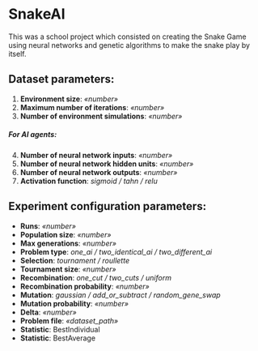 # SnakeAI
This was a school project which consisted on creating the Snake Game using neural networks and genetic algorithms to make the snake play by itself.

## Dataset parameters:
1. **Environment size**: *«number»*
2. **Maximum number of iterations**: *«number»*
3. **Number of environment simulations**: *«number»*
##### For AI agents:
4. **Number of neural network inputs**: *«number»*
5. **Number of neural network  hidden units**: *«number»*
6. **Number of neural network  outputs**: *«number»*
7. **Activation function**: *sigmoid / tahn / relu*

## Experiment configuration parameters:
* **Runs**: *«number»*
* **Population size**: *«number»*
* **Max generations**: *«number»*
* **Problem type**: *one_ai / two_identical_ai / two_different_ai*
* **Selection**: *tournament / roullette*
* **Tournament size**: *«number»*
* **Recombination**: *one_cut / two_cuts / uniform*
* **Recombination probability**: *«number»*
* **Mutation**: *gaussian / add_or_subtract / random_gene_swap*
* **Mutation probability**: *«number»*
* **Delta**: *«number»*
* **Problem file**: *«dataset_path»*
* **Statistic**: BestIndividual
* **Statistic**: BestAverage
